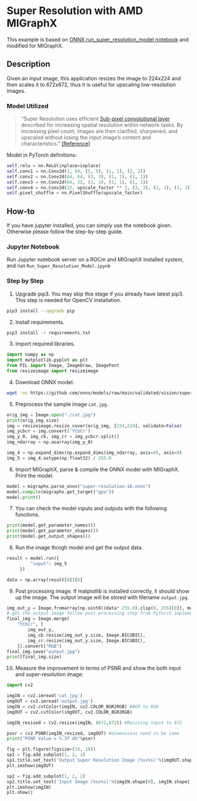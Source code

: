 # Super Resolution with AMD MIGraphX

This example is based on [ONNX run_super_resolution_model notebook](https://github.com/onnx/models/blob/master/vision/super_resolution/sub_pixel_cnn_2016/dependencies/Run_Super_Resolution_Model.ipynb) and modified for MIGraphX.

## Description

Given an input image, this application resizes the image to 224x224 and then scales it to 672x672, thus it is useful for upscaling low-resolution images.

### Model Utilized

> "Super Resolution uses efficient  [Sub-pixel convolutional layer](https://arxiv.org/abs/1609.05158) described for increasing spatial resolution within network tasks. By increasing pixel count, images are then clarified, sharpened, and upscaled without losing the input image’s content and characteristics." [[Reference]](https://github.com/onnx/models/blob/master/vision/super_resolution/sub_pixel_cnn_2016/README.md)

Model in PyTorch definitions:

```python
self.relu = nn.ReLU(inplace=inplace)
self.conv1 = nn.Conv2d(1, 64, (5, 5), (1, 1), (2, 2))
self.conv2 = nn.Conv2d(64, 64, (3, 3), (1, 1), (1, 1))
self.conv3 = nn.Conv2d(64, 32, (3, 3), (1, 1), (1, 1))
self.conv4 = nn.Conv2d(32, upscale_factor ** 2, (3, 3), (1, 1), (1, 1))
self.pixel_shuffle = nn.PixelShuffle(upscale_factor)
```

## How-to

If you have jupyter installed, you can simply use the notebook given. Otherwise please follow the step-by-step guide.

### Jupyter Notebook

Run Jupyter notebook server on a ROCm and MIGraphX installed system, and run `Run_Super_Resolution_Model.ipynb`

### Step by Step

1) Upgrade pip3. You may skip this stage if you already have latest pip3. This step is needed for OpenCV installation.

```bash
pip3 install --upgrade pip
```

2) Install requirements.

```bash
pip3 install -r requirements.txt
```

3) Import required libraries.

```python
import numpy as np
import matplotlib.pyplot as plt
from PIL import Image, ImageDraw, ImageFont
from resizeimage import resizeimage
```

4) Download ONNX model.

```bash
wget -nc https://github.com/onnx/models/raw/main/validated/vision/super_resolution/sub_pixel_cnn_2016/model/super-resolution-10.onnx
```

5) Preprocess the sample image `cat.jpg`.

```python
orig_img = Image.open("./cat.jpg")
print(orig_img.size)
img = resizeimage.resize_cover(orig_img, [224,224], validate=False)
img_ycbcr = img.convert('YCbCr')
img_y_0, img_cb, img_cr = img_ycbcr.split()
img_ndarray = np.asarray(img_y_0)

img_4 = np.expand_dims(np.expand_dims(img_ndarray, axis=0), axis=0)
img_5 = img_4.astype(np.float32) / 255.0
```

6) Import MIGraphX, parse & compile the ONNX model with MIGraphX. Print the model.

```python
model = migraphx.parse_onnx("super-resolution-10.onnx")
model.compile(migraphx.get_target("gpu"))
model.print()
```

7) You can check the model inputs and outputs with the following functions.

```python
print(model.get_parameter_names())
print(model.get_parameter_shapes())
print(model.get_output_shapes())
```

8) Run the image throgh model and get the output data.

```python
result = model.run({
         "input": img_5
     })

data = np.array(result[0])[0]
```

9) Post processing image. If matplotlib is installed correctly, it should show up the image. The output image will be stored with filename `output.jpg`.

```python
img_out_y = Image.fromarray(np.uint8((data* 255.0).clip(0, 255)[0]), mode='L')
# get the output image follow post-processing step from PyTorch implementation
final_img = Image.merge(
    "YCbCr", [
        img_out_y,
        img_cb.resize(img_out_y.size, Image.BICUBIC),
        img_cr.resize(img_out_y.size, Image.BICUBIC),
    ]).convert("RGB")
final_img.save("output.jpg")
print(final_img.size)
```

10) Measure the improvement in terms of PSNR and show the both input and super-resolution image:

```python
import cv2

imgIN = cv2.imread('cat.jpg')
imgOUT = cv2.imread('output.jpg')
imgIN = cv2.cvtColor(imgIN, cv2.COLOR_BGR2RGB) #BGR to RGB
imgOUT = cv2.cvtColor(imgOUT, cv2.COLOR_BGR2RGB)

imgIN_resized = cv2.resize(imgIN, (672,672)) #Resizing input to 672

psnr = cv2.PSNR(imgIN_resized, imgOUT) #dimensions need to be same
print("PSNR Value = %.3f db"%psnr)

fig = plt.figure(figsize=(16, 16))
sp1 = fig.add_subplot(1, 2, 1)
sp1.title.set_text('Output Super Resolution Image (%sx%s)'%(imgOUT.shape[0], imgOUT.shape[1]))
plt.imshow(imgOUT)

sp2 = fig.add_subplot(1, 2, 2)
sp2.title.set_text('Input Image (%sx%s)'%(imgIN.shape[0], imgIN.shape[1]))
plt.imshow(imgIN)
plt.show()
```
